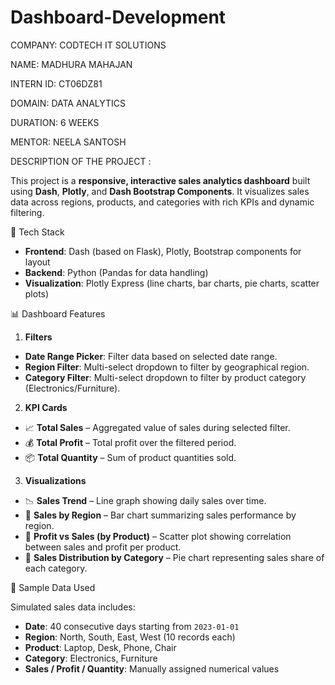 # Dashboard-Development
COMPANY: CODTECH IT SOLUTIONS

NAME: MADHURA MAHAJAN

INTERN ID: CT06DZ81

DOMAIN: DATA ANALYTICS

DURATION: 6 WEEKS

MENTOR: NEELA SANTOSH

DESCRIPTION OF THE PROJECT :

This project is a **responsive, interactive sales analytics dashboard** built using **Dash**, **Plotly**, and **Dash Bootstrap Components**. It visualizes sales data across regions, products, and categories with rich KPIs and dynamic filtering.

🔧 Tech Stack

* **Frontend**: Dash (based on Flask), Plotly, Bootstrap components for layout
* **Backend**: Python (Pandas for data handling)
* **Visualization**: Plotly Express (line charts, bar charts, pie charts, scatter plots)

📊 Dashboard Features

1. **Filters**

* **Date Range Picker**: Filter data based on selected date range.
* **Region Filter**: Multi-select dropdown to filter by geographical region.
* **Category Filter**: Multi-select dropdown to filter by product category (Electronics/Furniture).

 2. **KPI Cards**

* 📈 **Total Sales** – Aggregated value of sales during selected filter.
* 💰 **Total Profit** – Total profit over the filtered period.
* 📦 **Total Quantity** – Sum of product quantities sold.

 3. **Visualizations**

* 📉 **Sales Trend** – Line graph showing daily sales over time.
* 📍 **Sales by Region** – Bar chart summarizing sales performance by region.
* 📌 **Profit vs Sales (by Product)** – Scatter plot showing correlation between sales and profit per product.
* 🥧 **Sales Distribution by Category** – Pie chart representing sales share of each category.

🧪 Sample Data Used

Simulated sales data includes:

* **Date**: 40 consecutive days starting from `2023-01-01`
* **Region**: North, South, East, West (10 records each)
* **Product**: Laptop, Desk, Phone, Chair
* **Category**: Electronics, Furniture
* **Sales / Profit / Quantity**: Manually assigned numerical values



